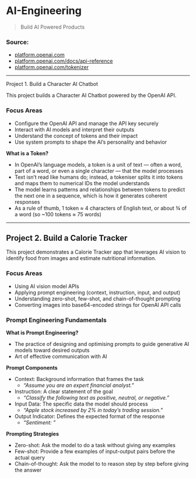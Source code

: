 # AI-Engineering

> Build AI Powered Products
> 

### **Source:**

- [platform.openai.com](https://platform.openai.com/)
- [platform.openai.com/docs/api-reference](https://platform.openai.com/docs/api-reference/introduction)
- [platform.openai.com/tokenizer](https://platform.openai.com/tokenizer)

---

Project 1. Build a Character AI Chatbot

This project builds a Character AI Chatbot powered by the OpenAI API.

### Focus Areas

- Configure the OpenAI API and manage the API key securely
- Interact with AI models and interpret their outputs
- Understand the concept of tokens and their impact
- Use system prompts to shape the AI’s personality and behavior

**What is a Token?**

- In OpenAI’s language models, a token is a unit of text — often a word, part of a word, or even a single character — that the model processes
- Text isn’t read like humans do; instead, a tokeniser splits it into tokens and maps them to numerical IDs the model understands
- The model learns patterns and relationships between tokens to predict the next one in a sequence, which is how it generates coherent responses
- As a rule of thumb, 1 token ≈ 4 characters of English text, or about ¾ of a word (so ~100 tokens ≈ 75 words)

---

## Project 2. Build a Calorie Tracker

This project demonstrates a Calorie Tracker app that leverages AI vision to identify food from images and estimate nutritional information.

### Focus Areas

- Using AI vision model APIs
- Applying prompt engineering (context, instruction, input, and output)
- Understanding zero-shot, few-shot, and chain-of-thought prompting
- Converting images into base64-encoded strings for OpenAI API calls

### Prompt Engineering Fundamentals

**What is Prompt Engineering?**

- The practice of designing and optimising prompts to guide generative AI models toward desired outputs
- Art of effective communication with AI

**Prompt Components**

- Context: Background information that frames the task
    - *“Assume you are an expert financial analyst.”*
- Instruction: A clear statement of the goal
    - *“Classify the following text as positive, neutral, or negative.”*
- Input Data: The specific data the model should process
    - *“Apple stock increased by 2% in today’s trading session.”*
- Output Indicator: Defines the expected format of the response
    - *“Sentiment: ”*

**Prompting Strategies**

- Zero-shot: Ask the model to do a task without giving any examples
- Few-shot: Provide a few examples of input-output pairs before the actual query
- Chain-of-thought: Ask the model to to reason step by step before giving the answer
